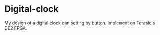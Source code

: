 # Digital-clock
My design of a digital clock can setting by button. Implement on Terasic's DE2 FPGA. 
